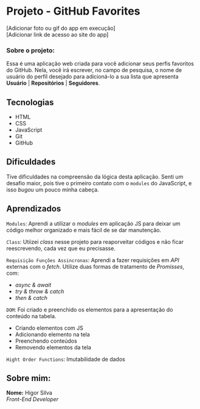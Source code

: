 # Projeto - GitHub Favorites

[Adicionar foto ou gif do app em execução] <br>
[Adicionar link de acesso ao site do app]

### Sobre o projeto:

Essa é uma aplicação web criada para você adicionar seus perfis favoritos do GitHub. Nela, você irá escrever, no campo de pesquisa, o nome de usuário do perfil desejado para adicioná-lo a sua lista que apresenta **Usuário** | **Repositórios** | **Seguidores**.

## Tecnologias

- HTML
- CSS
- JavaScript
- Git
- GitHub

## Dificuldades

Tive dificuldades na compreensão da lógica desta aplicação. Senti um desafio maior, pois tive o primeiro contato com o `modules` do JavaScript, e isso _bugou_ um pouco minha cabeça.

## Aprendizados

`Modules`: Aprendi a utilizar o _modules_ em aplicação JS para deixar um código melhor organizado e mais fácil de se dar manutenção.

`Class`: Utiizei _class_ nesse projeto para reaporveitar códigos e não ficar reescrevendo, cada vez que eu precisasse.

`Requisição Funções Assincronas`: Aprendi a fazer requisições em _API_ externas com o _fetch_. Utilize duas formas de tratamento de _Promisses_, com:

- _async & await_
- _try & throw & catch_
- _then & catch_

`DOM`: Foi criado e preenchido os elementos para a apresentação do conteúdo na tabela.

- Criando elementos com JS
- Adicionando elemento na tela
- Preenchendo conteúdos
- Removendo elementos da tela

`Hight Order Functions`: Imutabilidade de dados

## Sobre mim:

**Nome:** Higor Silva <br>
_Front-End Developer_
